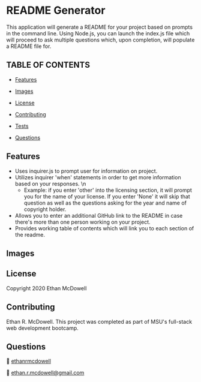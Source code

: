  # **README Generator**

  This application will generate a README for your project based on prompts in the command line. Using Node.js, you can launch the index.js file which will proceed to ask multiple questions which, upon completion, will populate a README file for.

  ## TABLE OF CONTENTS
  
  - [Features](#Features) 

  - [Images](#Images)

  - [License](#License) 

  - [Contributing](#Contributing) 

  - [Tests](#Tests) 

  - [Questions](#Questions) 

  
  ## Features
  - Uses inquirer.js to prompt user for information on project.
  - Utilizes inquirer 'when' statements in order to get more information based on your responses. \n
    - Example: if you enter 'other' into the licensing section, it will prompt you for the name of your license. If you enter 'None' it will skip that question as well as the questions asking for the year and name of copyright holder.
  - Allows you to enter an additional GitHub link to the README in case there's more than one person working on your project.
  - Provides working table of contents which will link you to each section of the readme.
  
  ## Images



  ## License
  
 Copyright 2020 Ethan McDowell
  

  ## Contributing
  
 Ethan R. McDowell. This project was completed as part of MSU's full-stack web development bootcamp.
  

  ## Questions
  
 :link: <a href='https://github.com/ethanrmcdowell'>ethanrmcdowell</a>
  
  
 :e-mail: ethan.r.mcdowell@gmail.com

